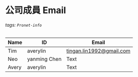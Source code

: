 # 公司成員 Email
###### tags: `Pronet-info`


| Name | ID | Email |
| -------- | -------- | -------- |
| Tim | averylin | tingan.lin1992@gmail.com |
| Neo | yanming Chen | Text     |
| Avery | averylin | Text     |
